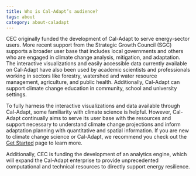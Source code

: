 ```yaml
---
title: Who is Cal-Adapt’s audience?
tags: about
category: about-caladapt
---
```


CEC originally funded the development of Cal-Adapt to serve energy-sector users. More recent support from the Strategic Growth Council (SGC) supports a broader user base that includes local governments and others who are engaged in climate change analysis, mitigation, and adaptation. The interactive visualizations and easily accessible data currently available on Cal-Adapt have also been used by academic scientists and professionals working in sectors like forestry, watershed and water resource management, agriculture, and public health. Additionally, Cal-Adapt can support climate change education in community, school and university settings. 

To fully harness the interactive visualizations and data available through Cal-Adapt, some familiarity with climate science is helpful. However, Cal-Adapt continually aims to serve its user base with the resources and support necessary to understand climate change projections and inform adaptation planning with quantitative and spatial information. If you are new to climate change science or Cal-Adapt, we recommend you check out the [Get Started](/help/get-started/) page to learn more.

Additionally, CEC is funding the development of an analytics engine, which will expand the Cal-Adapt enterprise to provide unprecedented computational and technical resources to directly support energy resilience.

